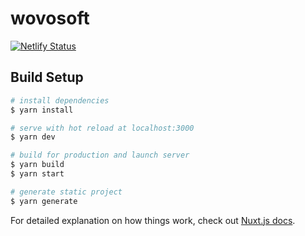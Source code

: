 # wovosoft
[![Netlify Status](https://api.netlify.com/api/v1/badges/c9982e7d-4f5b-43b1-b56f-594bfdc52db2/deploy-status)](https://app.netlify.com/sites/wovosoft/deploys)
## Build Setup

```bash
# install dependencies
$ yarn install

# serve with hot reload at localhost:3000
$ yarn dev

# build for production and launch server
$ yarn build
$ yarn start

# generate static project
$ yarn generate
```

For detailed explanation on how things work, check out [Nuxt.js docs](https://nuxtjs.org).
